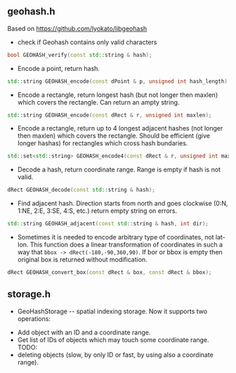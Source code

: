 ## geohash.h

Based on https://github.com/lyokato/libgeohash

* check if Geohash contains only valid characters
```c++
bool GEOHASH_verify(const std::string & hash);
```

* Encode a point, return hash.
```c++
std::string GEOHASH_encode(const dPoint & p, unsigned int hash_length);
```

* Encode a rectangle, return longest hash (but not longer then maxlen)
which covers the rectangle. Can return an ampty string.
```c++
std::string GEOHASH_encode(const dRect & r, unsigned int maxlen);
```

* Encode a rectangle, return up to 4 longest adjacent hashes (not
longer then maxlen) which covers the rectangle. Should be
efficient (give longer hashas) for rectangles which cross hash bundaries.
```c++
std::set<std::string> GEOHASH_encode4(const dRect & r, unsigned int maxlen);
```

* Decode a hash, return coordinate range. Range is empty if hash is not valid.
```c++
dRect GEOHASH_decode(const std::string & hash);
```

* Find adjacent hash. Direction starts from north and goes clockwise
(0:N, 1:NE, 2:E, 3:SE, 4:S, etc.) return empty string on errors.
```c++
std::string GEOHASH_adjacent(const std::string & hash, int dir);
```

* Sometimes it is needed to encode arbitrary type of coordinates,
not lat-lon. This function does a linear transformation of
coordinates in such a way that `bbox -> dRect(-180,-90,360,90)`.
If bor or bbox is empty then original box is returned without modification.
```c++
dRect GEOHASH_convert_box(const dRect & box, const dRect & bbox);
```

## storage.h

* GeoHashStorage -- spatial indexing storage. Now it supports two operations:
- Add object with an ID and a coordinate range.
- Get list of IDs of objects which may touch some coordinate range.
TODO:
- deleting objects (slow, by only ID or fast, by using also a coordinate range).
